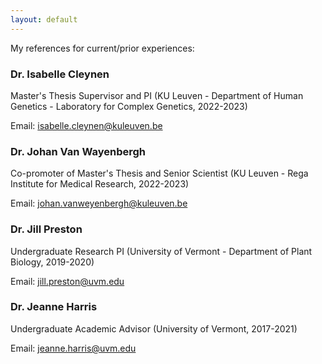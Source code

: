 ```yaml
---
layout: default
---
```


My references for current/prior experiences:



### Dr. Isabelle Cleynen 

Master's Thesis Supervisor and PI (KU Leuven - Department of Human Genetics - Laboratory for Complex Genetics, 2022-2023)

Email: [isabelle.cleynen@kuleuven.be](mailto:isabelle.cleynen@kuleuven.be)


### Dr. Johan Van Wayenbergh

Co-promoter of Master's Thesis and Senior Scientist (KU Leuven - Rega Institute for Medical Research, 2022-2023)

Email: [johan.vanweyenbergh@kuleuven.be](mailto:johan.vanweyenbergh@kuleuven.be)


### Dr. Jill Preston

Undergraduate Research PI (University of Vermont - Department of Plant Biology, 2019-2020)


Email: [jill.preston@uvm.edu](mailto:jill.preston@uvm.edu)

### Dr. Jeanne Harris

Undergraduate Academic Advisor (University of Vermont, 2017-2021)

Email: [jeanne.harris@uvm.edu](mailto:jeanne.harris@uvm.edu)



